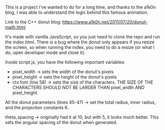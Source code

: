 This is a project I've wanted to do for a long time, and thanks to the a1k0n blog, I was able to understand the logic behind this famous animation.

Link to the C++ donut blog: https://www.a1k0n.net/2011/07/20/donut-math.html

It's made with vanilla JavaScript, so you just need to clone the repo and run the index.html. There is a bug where the donut only appears if you resize the screen, so when running the index, you need to do a resize (or what I do, open developer mode and close it).

Inside script.js, you have the following important variables:

- pixel_width → sets the width of the donut's pixels
- pixel_height → sets the height of the donut's pixels
- ctx.font (line 58) → sets the size of the characters. THE SIZE OF THE CHARACTERS SHOULD NOT BE LARGER THAN pixel_width AND pixel_height.

All the donut parameters (lines 45-47) → set the total radius, inner radius, and the projection constants K.

theta_spacing → originally had it at 10, but with 5, it looks much better. This sets the angular spacing of the donut when generated.
